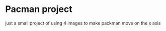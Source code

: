 <h1> Pacman project</h1>
<body> just a small project of using 4 images to make packman move on the x axis </body>
